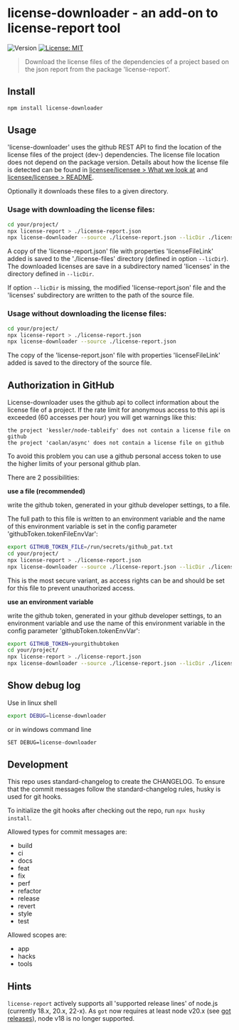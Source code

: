 # license-downloader - an add-on to license-report tool
![Version](https://img.shields.io/badge/version-1.0.11-blue.svg?cacheSeconds=2592000)
[![License: MIT](https://img.shields.io/badge/License-MIT-yellow.svg)](#)

> Download the license files of the dependencies of a project based on the json report from the package 'license-report'.

## Install

```sh
npm install license-downloader
```

## Usage

'license-downloader' uses the github REST API to find the location of the license files of the project (dev-) dependencies. The license file location does not depend on the package version. Details about how the license file is detected can be found in [licensee/licensee > What we look at](https://github.com/licensee/licensee/blob/master/docs/what-we-look-at.md) and [licensee/licensee > README](https://github.com/licensee/licensee/tree/master/docs).

Optionally it downloads these files to a given directory.

### Usage with downloading the license files:
```sh
cd your/project/
npx license-report > ./license-report.json
npx license-downloader --source ./license-report.json --licDir ./license-files --download
```

A copy of the 'license-report.json' file with properties 'licenseFileLink' added is saved to the './license-files' directory (defined in option `--licDir`). The downloaded licenses are save in a subdirectory named 'licenses' in the directory defined in `--licDir`.

If option `--licDir` is missing, the modified 'license-report.json' file and the 'licenses' subdirectory are written to the path of the source file.

### Usage without downloading the license files:
```sh
cd your/project/
npx license-report > ./license-report.json
npx license-downloader --source ./license-report.json
```

The copy of the 'license-report.json' file with properties 'licenseFileLink' added is saved to the directory of the source file.

## Authorization in GitHub

License-downloader uses the github api to collect information about the license file of a project. If the rate limit for anonymous access to this api is exceeded (60 accesses per hour) you will get warnings like this:
```
the project 'kessler/node-tableify' does not contain a license file on github
the project 'caolan/async' does not contain a license file on github
```

To avoid this problem you can use a github personal access token to use the higher limits of your personal github plan.

There are 2 possibilities:

**use a file (recommended)**

write the github token, generated in your github developer settings, to a file.

The full path to this file is written to an environment variable and the name of this environment variable is set in the config parameter 'githubToken.tokenFileEnvVar':
```sh
export GITHUB_TOKEN_FILE=/run/secrets/github_pat.txt
cd your/project/
npx license-report > ./license-report.json
npx license-downloader --source ./license-report.json --licDir ./license-files --githubToken.tokenFileEnvVar GITHUB_TOKEN_FILE --download
```
This is the most secure variant, as access rights can be and should be set for this file to prevent unauthorized access.

**use an environment variable**

write the github token, generated in your github developer settings, to an environment variable and use the name of this environment variable in the config parameter 'githubToken.tokenEnvVar':
```sh
export GITHUB_TOKEN=yourgithubtoken
cd your/project/
npx license-report > ./license-report.json
npx license-downloader --source ./license-report.json --licDir ./license-files --githubToken.tokenEnvVar GITHUB_TOKEN --download
```

## Show debug log

Use in linux shell
```sh
export DEBUG=license-downloader
```
or in windows command line
```sh
SET DEBUG=license-downloader
```

## Development

This repo uses standard-changelog to create the CHANGELOG. To ensure that the commit messages follow the standard-changelog rules, husky is used for git hooks.

To initialize the git hooks after checking out the repo, run `npx husky install`.

Allowed types for commit messages are:
+ build
+ ci
+ docs
+ feat
+ fix
+ perf
+ refactor
+ release
+ revert
+ style
+ test

Allowed scopes are:
+ app
+ hacks
+ tools

## Hints
`license-report` actively supports all 'supported release lines' of node.js (currently 18.x, 20.x, 22-x). As `got` now requires at least node v20.x (see [got releases](https://github.com/sindresorhus/got/releases)), node v18 is no longer supported.
